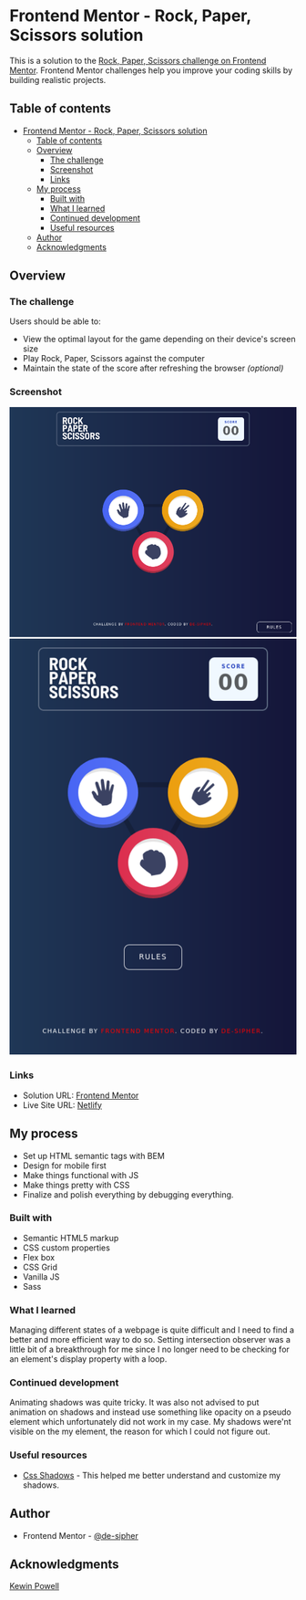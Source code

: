 # Frontend Mentor - Rock, Paper, Scissors solution

This is a solution to the [Rock, Paper, Scissors challenge on Frontend Mentor](https://www.frontendmentor.io/challenges/rock-paper-scissors-game-pTgwgvgH). Frontend Mentor challenges help you improve your coding skills by building realistic projects. 

## Table of contents

- [Frontend Mentor - Rock, Paper, Scissors solution](#frontend-mentor---rock-paper-scissors-solution)
  - [Table of contents](#table-of-contents)
  - [Overview](#overview)
    - [The challenge](#the-challenge)
    - [Screenshot](#screenshot)
    - [Links](#links)
  - [My process](#my-process)
    - [Built with](#built-with)
    - [What I learned](#what-i-learned)
    - [Continued development](#continued-development)
    - [Useful resources](#useful-resources)
  - [Author](#author)
  - [Acknowledgments](#acknowledgments)


## Overview

### The challenge

Users should be able to:

- View the optimal layout for the game depending on their device's screen size
- Play Rock, Paper, Scissors against the computer
- Maintain the state of the score after refreshing the browser _(optional)_

### Screenshot

![Desktop Preview](./design/desktop-preview.png)
![Mobile Preview](./design/mobile-preview.png)


### Links

- Solution URL: [Frontend Mentor](https://www.frontendmentor.io/solutions/rockpaperscissors-with-a-few-animations-BkgsMwbNc#comment-6253e68ff223eb5a9910d02d)
- Live Site URL: [Netlify](https://fluffy-meerkat-cf44db.netlify.app/)

## My process

- Set up HTML semantic tags with BEM
- Design for mobile first
- Make things functional with JS
- Make things pretty with CSS
- Finalize and polish everything by debugging everything.

### Built with

- Semantic HTML5 markup
- CSS custom properties
- Flex box
- CSS Grid
- Vanilla JS
- Sass

### What I learned

Managing different states of a webpage is quite difficult and I need to find a better and more efficient way to do so. Setting intersection observer was a little bit of a breakthrough for me since I no longer need to be checking for an element's display property with a loop. 


### Continued development

Animating shadows was quite tricky. It was also not advised to put animation on shadows and instead use something like opacity on a pseudo element which unfortunately did not work in my case. My shadows were'nt visible on the my element, the reason for which I could not figure out.

### Useful resources

- [Css Shadows](https://css-tricks.com/almanac/properties/b/box-shadow/) - This helped me better understand and customize my shadows.

## Author

- Frontend Mentor - [@de-sipher](https://www.frontendmentor.io/profile/de-sipher)

## Acknowledgments

[Kewin Powell](https://www.youtube.com/user/KepowOb)